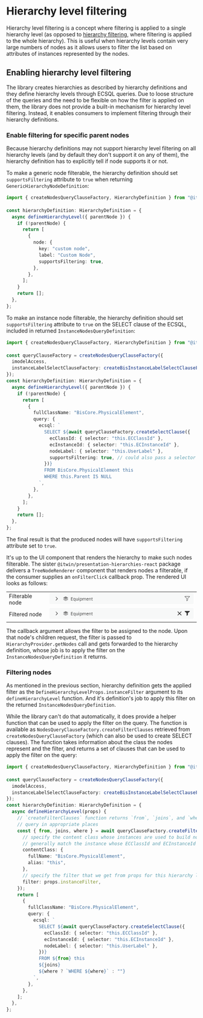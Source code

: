 # Hierarchy level filtering

Hierarchy level filtering is a concept where filtering is applied to a single hierarchy level (as opposed to [hierarchy filtering](./HierarchyFiltering.md), where filtering is applied to the whole hierarchy). This is useful when hierarchy levels contain very large numbers of nodes as it allows users to filter the list based on attributes of instances represented by the nodes.

## Enabling hierarchy level filtering

The library creates hierarchies as described by hierarchy definitions and they define hierarchy levels through ECSQL queries. Due to loose structure of the queries and the need to be flexible on how the filter is applied on them, the library does not provide a built-in mechanism for hierarchy level filtering. Instead, it enables consumers to implement filtering through their hierarchy definitions.

### Enable filtering for specific parent nodes

Because hierarchy definitions may not support hierarchy level filtering on all hierarchy levels (and by default they don't support it on any of them), the hierarchy definition has to explicitly tell if node supports it or not.

To make a generic node filterable, the hierarchy definition should set `supportsFiltering` attribute to `true` when returning `GenericHierarchyNodeDefinition`:

<!-- [[include: [Presentation.Hierarchies.HierarchyLevelFiltering.Imports, Presentation.Hierarchies.HierarchyLevelFiltering.GenericHierarchyNodeDefinition], ts]] -->
<!-- BEGIN EXTRACTION -->

```ts
import { createNodesQueryClauseFactory, HierarchyDefinition } from "@itwin/presentation-hierarchies";

const hierarchyDefinition: HierarchyDefinition = {
  async defineHierarchyLevel({ parentNode }) {
    if (!parentNode) {
      return [
        {
          node: {
            key: "custom node",
            label: "Custom Node",
            supportsFiltering: true,
          },
        },
      ];
    }
    return [];
  },
};
```

<!-- END EXTRACTION -->

To make an instance node filterable, the hierarchy definition should set `supportsFiltering` attribute to `true` on the SELECT clause of the ECSQL, included in returned `InstanceNodesQueryDefinition`:

<!-- [[include: [Presentation.Hierarchies.HierarchyLevelFiltering.Imports, Presentation.Hierarchies.HierarchyLevelFiltering.InstanceNodesQueryDefinition], ts]] -->
<!-- BEGIN EXTRACTION -->

```ts
import { createNodesQueryClauseFactory, HierarchyDefinition } from "@itwin/presentation-hierarchies";

const queryClauseFactory = createNodesQueryClauseFactory({
  imodelAccess,
  instanceLabelSelectClauseFactory: createBisInstanceLabelSelectClauseFactory({ classHierarchyInspector: imodelAccess }),
});
const hierarchyDefinition: HierarchyDefinition = {
  async defineHierarchyLevel({ parentNode }) {
    if (!parentNode) {
      return [
        {
          fullClassName: "BisCore.PhysicalElement",
          query: {
            ecsql: `
              SELECT ${await queryClauseFactory.createSelectClause({
                ecClassId: { selector: "this.ECClassId" },
                ecInstanceId: { selector: "this.ECInstanceId" },
                nodeLabel: { selector: "this.UserLabel" },
                supportsFiltering: true, // could also pass a selector to set this conditionally
              })}
              FROM BisCore.PhysicalElement this
              WHERE this.Parent IS NULL
            `,
          },
        },
      ];
    }
    return [];
  },
};
```

<!-- END EXTRACTION -->

The final result is that the produced nodes will have `supportsFiltering` attribute set to `true`.

It's up to the UI component that renders the hierarchy to make such nodes filterable. The sister `@itwin/presentation-hierarchies-react` package delivers a `TreeNodeRenderer` component that renders nodes a filterable, if the consumer supplies an `onFilterClick` callback prop. The rendered UI looks as follows:

|                 |                                                                           |
| --------------- | ------------------------------------------------------------------------- |
| Filterable node | ![Filterable node](./media/hierarchy-level-filtering-filterable-node.png) |
| Filtered node   | ![Filtered node](./media/hierarchy-level-filtering-filtered-node.png)     |

The callback argument allows the filter to be assigned to the node. Upon that node's children request, the filter is passed to `HierarchyProvider.getNodes` call and gets forwarded to the hierarchy definition, whose job is to apply the filter on the `InstanceNodesQueryDefinition` it returns.

### Filtering nodes

As mentioned in the previous section, hierarchy definition gets the applied filter as the `DefineHierarchyLevelProps.instanceFilter` argument to its `defineHierarchyLevel` function. And it's definition's job to apply this filter on the returned `InstanceNodesQueryDefinition`.

While the library can't do that automatically, it does provide a helper function that can be used to apply the filter on the query. The function is available as `NodesQueryClauseFactory.createFilterClauses` retrieved from `createNodesQueryClauseFactory` (which can also be used to create SELECT clauses). The function takes information about the class the nodes represent and the filter, and returns a set of clauses that can be used to apply the filter on the query:

<!-- [[include: [Presentation.Hierarchies.HierarchyLevelFiltering.Imports, Presentation.Hierarchies.HierarchyLevelFiltering.ApplyFilter], ts]] -->
<!-- BEGIN EXTRACTION -->

```ts
import { createNodesQueryClauseFactory, HierarchyDefinition } from "@itwin/presentation-hierarchies";

const queryClauseFactory = createNodesQueryClauseFactory({
  imodelAccess,
  instanceLabelSelectClauseFactory: createBisInstanceLabelSelectClauseFactory({ classHierarchyInspector: imodelAccess }),
});
const hierarchyDefinition: HierarchyDefinition = {
  async defineHierarchyLevel(props) {
    // `createFilterClauses` function returns `from`, `joins`, and `where` clauses which need to be used in the
    // query in appropriate places
    const { from, joins, where } = await queryClauseFactory.createFilterClauses({
      // specify the content class whose instances are used to build nodes - this should
      // generally match the instance whose ECClassId and ECInstanceId are used in the SELECT clause
      contentClass: {
        fullName: "BisCore.PhysicalElement",
        alias: "this",
      },
      // specify the filter that we get from props for this hierarchy level
      filter: props.instanceFilter,
    });
    return [
      {
        fullClassName: "BisCore.PhysicalElement",
        query: {
          ecsql: `
            SELECT ${await queryClauseFactory.createSelectClause({
              ecClassId: { selector: "this.ECClassId" },
              ecInstanceId: { selector: "this.ECInstanceId" },
              nodeLabel: { selector: "this.UserLabel" },
            })}
            FROM ${from} this
            ${joins}
            ${where ? `WHERE ${where}` : ""}
          `,
        },
      },
    ];
  },
};
```

<!-- END EXTRACTION -->
